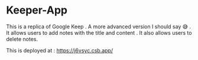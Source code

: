 # Keeper-App
This is a replica of Google Keep . A more advanced version I should say 😅 . It allows users to add notes with the title and content . It also allows users to delete notes.


This is deployed at : https://j6vsyc.csb.app/

